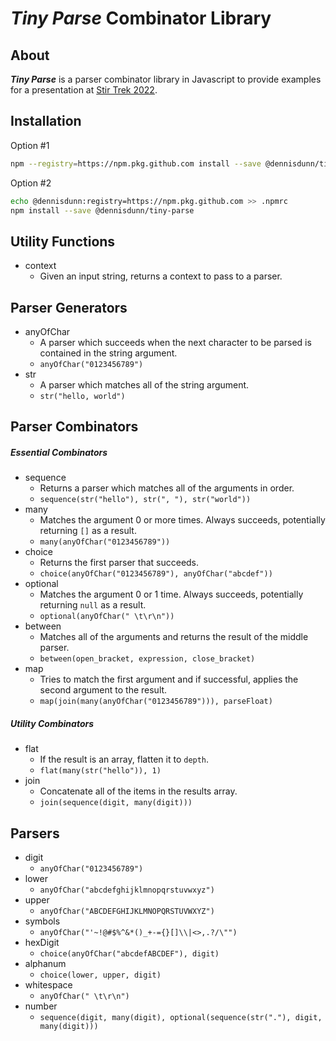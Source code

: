 
***Tiny Parse*** Combinator Library
===

About
---
***Tiny Parse*** is a parser combinator library in Javascript to provide examples for a presentation at [Stir Trek 2022](https://stirtrek.com).

Installation
---
Option #1
```bash
npm --registry=https://npm.pkg.github.com install --save @dennisdunn/tiny-parse 
```

Option #2
```bash
echo @dennisdunn:registry=https://npm.pkg.github.com >> .npmrc
npm install --save @dennisdunn/tiny-parse
```

Utility Functions
---
- context
    - Given an input string, returns a context to pass to a parser.

Parser Generators
---

- anyOfChar
    - A parser which succeeds when the next character to be parsed is contained in the string argument.
    - ```anyOfChar("0123456789")```
- str
    - A parser which matches all of the string argument.
    - ```str("hello, world")```

Parser Combinators
---

##### ***Essential Combinators***

- sequence
    - Returns a parser which matches all of the arguments  in order.
    - ```sequence(str("hello"), str(", "), str("world"))```
- many
    - Matches the argument 0 or more times. Always succeeds, potentially returning ```[]``` as a result.
    - ```many(anyOfChar("0123456789"))```
- choice 
    - Returns the first parser that succeeds.
    - ```choice(anyOfChar("0123456789"), anyOfChar("abcdef"))```
- optional
    - Matches the argument 0 or 1 time. Always succeeds,
    potentially returning ```null``` as a result.
    - ```optional(anyOfChar(" \t\r\n"))```
- between
    - Matches all of the arguments and returns the result of the middle parser.
    - ```between(open_bracket, expression, close_bracket)```
- map
    - Tries to match the first argument and if successful, applies the second argument to the result.
    - ```map(join(many(anyOfChar("0123456789"))), parseFloat)```

##### ***Utility Combinators***

- flat
    - If the result is an array, flatten it to ```depth```.
    - ```flat(many(str("hello")), 1)```
- join
    - Concatenate all of the items in the results array.
    - ```join(sequence(digit, many(digit)))```

Parsers
---
- digit
    - ```anyOfChar("0123456789")```
- lower
    - ```anyOfChar("abcdefghijklmnopqrstuvwxyz")```
- upper
    - ```anyOfChar("ABCDEFGHIJKLMNOPQRSTUVWXYZ")```
- symbols
    - ```anyOfChar("'~!@#$%^&*()_+-={}[]\\|<>,.?/\"")```
- hexDigit
    - ```choice(anyOfChar("abcdefABCDEF"), digit)```
- alphanum
    - ```choice(lower, upper, digit)```
- whitespace
    - ```anyOfChar(" \t\r\n")```
- number
    - ```sequence(digit, many(digit), optional(sequence(str("."), digit, many(digit)))```
